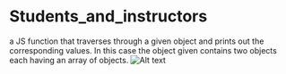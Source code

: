 # Students_and_instructors
a JS function that traverses through a given object and prints out the corresponding values. In this case the object given contains two objects each having an array of objects.
![Alt text](https://raw.github.com/kevinbundi/Git-Blocks/master/Capture.PNG)
